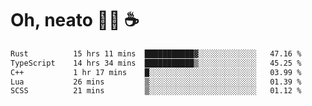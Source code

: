 # Oh, neato 🧑‍💻 ☕

<!--START_SECTION:waka-->

```txt
Rust          15 hrs 11 mins  ███████████▓░░░░░░░░░░░░░   47.16 %
TypeScript    14 hrs 34 mins  ███████████▒░░░░░░░░░░░░░   45.25 %
C++           1 hr 17 mins    █░░░░░░░░░░░░░░░░░░░░░░░░   03.99 %
Lua           26 mins         ▒░░░░░░░░░░░░░░░░░░░░░░░░   01.39 %
SCSS          21 mins         ▒░░░░░░░░░░░░░░░░░░░░░░░░   01.12 %
```

<!--END_SECTION:waka-->
